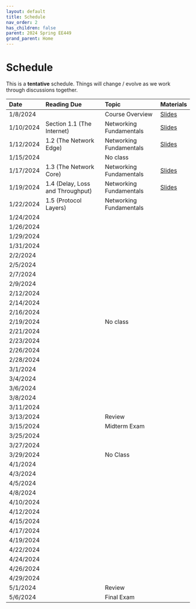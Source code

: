 ```yaml
---
layout: default
title: Schedule
nav_order: 2
has_children: false
parent: 2024 Spring EE449
grand_parent: Home
---
```


# Schedule 

This is a **tentative** schedule. Things will change / evolve as we work through discussions together.

| Date      | Reading Due                | Topic                   | Materials |
|:----------|:---------------------------|:------------------------|:----------|
| 1/8/2024  |                                  | Course Overview         | [Slides](slides/EE449-01.pdf) |
| 1/10/2024 | Section 1.1 (The Internet)       | Networking Fundamentals | [Slides](slides/EE449-02.pdf) |
| 1/12/2024 | 1.2 (The Network Edge)           | Networking Fundamentals | [Slides](slides/EE449-03.pdf) |
| 1/15/2024 |                                  | No class                |           |
| 1/17/2024 | 1.3 (The Network Core)           | Networking Fundamentals | [Slides](slides/EE449-04.pdf) |
| 1/19/2024 | 1.4 (Delay, Loss and Throughput) | Networking Fundamentals | [Slides](slides/EE449-05.pdf) |
| 1/22/2024 | 1.5 (Protocol Layers)            | Networking Fundamentals |           |
| 1/24/2024 |                            |                         |           |
| 1/26/2024 |                            |                         |           |
| 1/29/2024 |                            |                         |           |
| 1/31/2024 |                            |                         |           |
| 2/2/2024  |                            |                         |           |
| 2/5/2024  |                            |                         |           |
| 2/7/2024  |                            |                         |           |
| 2/9/2024  |                            |                         |           |
| 2/12/2024 |                            |                         |           |
| 2/14/2024 |                            |                         |           |
| 2/16/2024 |                            |                         |           |
| 2/19/2024 |                            | No class                |           |
| 2/21/2024 |                            |                         |           |
| 2/23/2024 |                            |                         |           |
| 2/26/2024 |                            |                         |           |
| 2/28/2024 |                            |                         |           |
| 3/1/2024  |                            |                         |           |
| 3/4/2024  |                            |                         |           |
| 3/6/2024  |                            |                         |           |
| 3/8/2024  |                            |                         |           |
| 3/11/2024 |                            |                         |           |
| 3/13/2024 |                            | Review                  |           |
| 3/15/2024 |                            | Midterm Exam            |           |
| 3/25/2024 |                            |                         |           |
| 3/27/2024 |                            |                         |           |
| 3/29/2024 |                            | No Class                |           |
| 4/1/2024  |                            |                         |           |
| 4/3/2024  |                            |                         |           |
| 4/5/2024  |                            |                         |           |
| 4/8/2024  |                            |                         |           |
| 4/10/2024 |                            |                         |           |
| 4/12/2024 |                            |                         |           |
| 4/15/2024 |                            |                         |           |
| 4/17/2024 |                            |                         |           |
| 4/19/2024 |                            |                         |           |
| 4/22/2024 |                            |                         |           |
| 4/24/2024 |                            |                         |           |
| 4/26/2024 |                            |                         |           |
| 4/29/2024 |                            |                         |           |
| 5/1/2024  |                            | Review                  |           |
| 5/6/2024  |                            | Final Exam              |           |